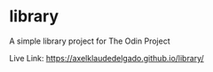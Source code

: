 # library
A simple library project for The Odin Project

Live Link: https://axelklaudedelgado.github.io/library/
